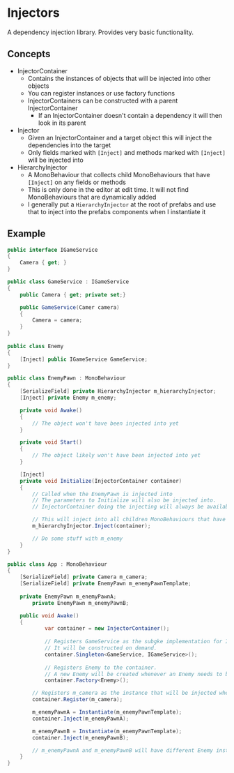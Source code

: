 # Injectors
A dependency injection library. Provides very basic functionality.

## Concepts

- InjectorContainer
	- Contains the instances of objects that will be injected into other objects
	- You can register instances or use factory functions
	- InjectorContainers can be constructed with a parent InjectorContainer
		- If an InjectorContainer doesn't contain a dependency it will then look in its parent
- Injector
	- Given an InjectorContainer and a target object this will inject the dependencies into the target
	- Only fields marked with `[Inject]` and methods marked with `[Inject]` will be injected into
- HierarchyInjector
	- A MonoBehaviour that collects child MonoBehaviours that have `[Inject]` on any fields or methods
	- This is only done in the editor at edit time. It will not find MonoBehaviours that are dynamically added
	- I generally put a `HierarchyInjector` at the root of prefabs and use that to inject into the prefabs components when I instantiate it


## Example

```csharp
public interface IGameService 
{
	Camera { get; }
}

public class GameService : IGameService 
{ 
	public Camera { get; private set;}

	public GameService(Camer camera)
	{
		Camera = camera;
	}
}
    
public class Enemy
{
    [Inject] public IGameService GameService;
}

public class EnemyPawn : MonoBehaviour
{
	[SerializeField] private HierarchyInjector m_hierarchyInjector;
	[Inject] private Enemy m_enemy;

	private void Awake()
	{
		// The object won't have been injected into yet
	}

	private void Start()
	{
		// The object likely won't have been injected into yet
	}

	[Inject]
	private void Initialize(InjectorContainer container)
	{
		// Called when the EnemyPawn is injected into
		// The parameters to Initialize will also be injected into.
		// InjectorContainer doing the injecting will always be available to be injected

		// This will inject into all children MonoBehaviours that have any fields or methods with [Inject] on them
		m_hierarchyInjector.Inject(container);

		// Do some stuff with m_enemy
	}
}

public class App : MonoBehaviour
{
	[SerializeField] private Camera m_camera;
	[SerializeField] private EnemyPawn m_enemyPawnTemplate;
	
	private EnemyPawn m_enemyPawnA;
    	private EnemyPawn m_enemyPawnB;

	public void Awake()
	{
	        var container = new InjectorContainer();
	        
	        // Registers GameService as the subgke implementation for IGameService. 
	        // It will be constructed on demand.
	        container.Singleton<GameService, IGameService>(); 
	        
	        // Registers Enemy to the container. 
	        // A new Enemy will be created whenever an Enemy needs to be injected into something.
	        container.Factory<Enemy>(); 

		// Registers m_camera as the instance that will be injected when a Camera is needed
		container.Register(m_camera);

		m_enemyPawnA = Instantiate(m_enemyPawnTemplate);
		container.Inject(m_enemyPawnA);

		m_enemyPawnB = Instantiate(m_enemyPawnTemplate);
		container.Inject(m_enemyPawnB);

		// m_enemyPawnA and m_enemyPawnB will have different Enemy instances. But those Enemy instances will have the same IGameService
	}    
}
```
